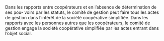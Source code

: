 Dans les rapports entre coopérateurs et en l’absence de détermination de ses pou- voirs par les statuts, le comité de gestion peut faire tous les actes de gestion dans l’intérêt de la société coopérative simplifiée.
Dans les rapports avec les personnes autres que les coopérateurs, le comité de gestion engage la société coopérative simplifiée par les actes entrant dans l’objet social.